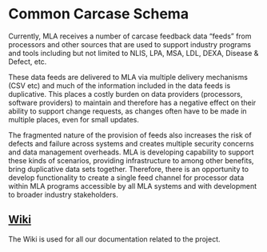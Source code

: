 # Common Carcase Schema

Currently, MLA receives a number of carcase feedback data “feeds” from processors and other sources that are used to support industry programs and tools including but not limited to NLIS, LPA, MSA, LDL, DEXA, Disease & Defect, etc.

These data feeds are delivered to MLA via multiple delivery mechanisms (CSV etc) and much of the information included in the data feeds is duplicative. This places a costly burden on data providers (processors, software providers) to maintain and therefore has a negative effect on their ability to support change requests, as changes often have to be made in multiple places, even for small updates.

The fragmented nature of the provision of feeds also increases the risk of defects and failure across systems and creates multiple security concerns and data management overheads. MLA is developing capability to support these kinds of scenarios, providing infrastructure to among other benefits, bring duplicative data sets together. Therefore, there is an opportunity to develop functionality to create a single feed channel for processor data within MLA programs accessible by all MLA systems and with development to broader industry stakeholders.

## [Wiki](https://github.com/integritysystemscompany/carcase_data_standard/wiki)
The Wiki is used for all our documentation related to the project.
